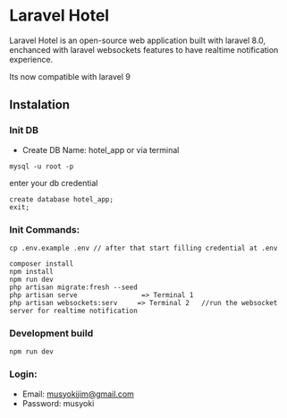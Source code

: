 # Laravel Hotel
Laravel Hotel is an open-source web application built with laravel 8.0, enchanced with laravel websockets features to have realtime notification experience.

Its now compatible with laravel 9

## Instalation 

### Init DB
- Create DB Name: hotel_app
or via terminal
```
mysql -u root -p
```
enter your db credential
```
create database hotel_app;
exit;
```
### Init Commands:
```
cp .env.example .env // after that start filling credential at .env

composer install
npm install 
npm run dev
php artisan migrate:fresh --seed
php artisan serve                => Terminal 1
php artisan websockets:serv     => Terminal 2   //run the websocket server for realtime notification
```

### Development build
```
npm run dev
```

### Login:
- Email: musyokijim@gmail.com
- Password: musyoki
